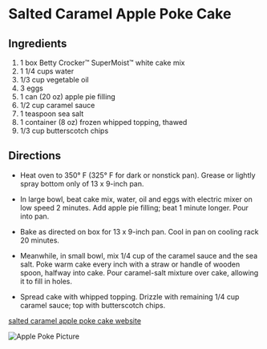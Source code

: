# Salted Caramel Apple Poke Cake

## Ingredients

1. 1 box Betty Crocker™ SuperMoist™ white cake mix
2. 1 1/4 cups water
3. 1/3 cup vegetable oil
4. 3 eggs
5. 1 can (20 oz) apple pie filling
6. 1/2 cup caramel sauce
7. 1 teaspoon sea salt
8. 1 container (8 oz) frozen whipped topping, thawed
9. 1/3 cup butterscotch chips


## Directions

- Heat oven to 350° F (325° F for dark or nonstick pan). Grease or lightly spray bottom only of 13 x 9-inch pan.

- In large bowl, beat cake mix, water, oil and eggs with electric mixer on low speed 2 minutes. Add apple pie filling; beat 1 minute longer. Pour into pan.

- Bake as directed on box for 13 x 9-inch pan. Cool in pan on cooling rack 20 minutes.

- Meanwhile, in small bowl, mix 1/4 cup of the caramel sauce and the sea salt. Poke warm cake every inch with a straw or handle of wooden spoon, halfway into cake. Pour caramel-salt mixture over cake, allowing it to fill in holes.

- Spread cake with whipped topping. Drizzle with remaining 1/4 cup caramel sauce; top with butterscotch chips.

[salted caramel apple poke cake website](http://www.bettycrocker.com/recipes/salted-caramel-apple-poke-cake/4a7bb7ce-bedf-4dfd-ad9a-63662d9bfc71)

![Apple Poke Picture](http://www.frugalcouponliving.com/wp-content/uploads/2015/08/Caramel-Apple-Poke-Cake-frugal-coupon-living-tall-800.jpg)
